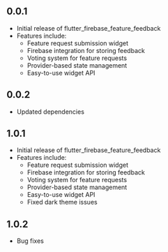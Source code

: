## 0.0.1

* Initial release of flutter_firebase_feature_feedback
* Features include:
  * Feature request submission widget
  * Firebase integration for storing feedback
  * Voting system for feature requests
  * Provider-based state management
  * Easy-to-use widget API

## 0.0.2

* Updated dependencies

## 1.0.1

* Initial release of flutter_firebase_feature_feedback
* Features include:
  * Feature request submission widget
  * Firebase integration for storing feedback
  * Voting system for feature requests
  * Provider-based state management
  * Easy-to-use widget API
  * Fixed dark theme issues

## 1.0.2

* Bug fixes